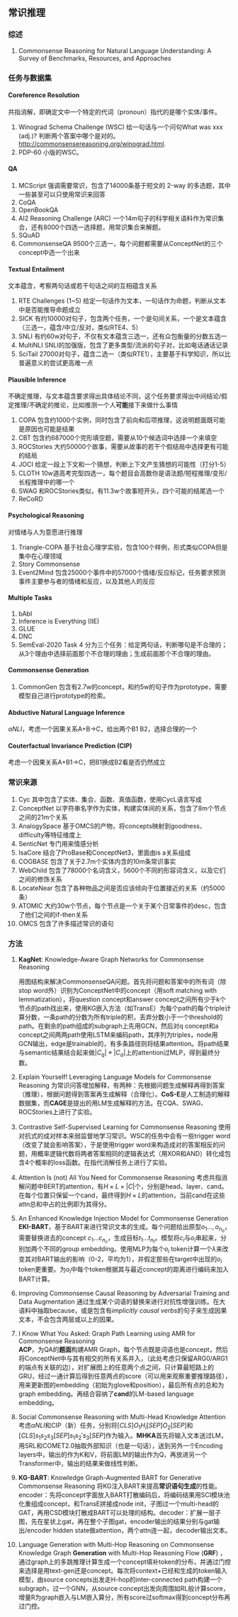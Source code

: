 ## 常识推理

### 综述

1. Commonsense Reasoning for Natural Language Understanding: A Survey of Benchmarks, Resources, and Approaches



### 任务与数据集

#### Coreference Resolution

共指消解，即确定文中一个特定的代词（pronoun）指代的是哪个实体/事件。

1. Winograd Schema Challenge (WSC)
   给一句话与一个问句What was xxx (adj.)? 判断两个答案中哪个是对的。 http://commonsensereasoning.org/winograd.html.  
2. PDP-60
   小版的WSC。

#### QA

1. MCScript
   强调需要常识，包含了14000条基于短文的 2-way 的多选题，其中一些甚至可以只使用常识来回答
2. CoQA
3. OpenBookQA
4. AI2 Reasoning Challenge (ARC)
   一个14m句子的科学相关语料作为常识集合，还有8000个四选一选择题，用常识集合来解题。
5. SQuAD
6. CommonsenseQA
   9500个三选一，每个问题都需要从ConceptNet的三个concept中选一个出来

#### Textual Entailment

文本蕴含，考察两句话或若干句话之间的互相蕴含关系

1. RTE Challenges (1\~5)
   给定一句话作为文本，一句话作为命题，判断从文本中是否能推导命题成立
2. SICK
   有约10000对句子，包含两个任务，一个是句间关系，一个是文本蕴含（三选一，蕴含/中立/反对，类似RTE4、5）
3. SNLI
   有约60w对句子，不仅有文本蕴含三选一，还有众包衡量的分数五选一
4. MultiNLI
   SNLI的加强版，包含了更多类型/流派的句子对，比如电话通话记录
5. SciTail
   27000对句子，蕴含二选一（类似RTE1），主要基于科学知识，所以比普遍意义的尝试更高难一点

#### Plausible Inference

不确定推理，与文本蕴含要求得出具体结论不同，这个任务要求得出中间结论/假定推理/不确定的推论，比如推测一个人**可能**接下来做什么事情

1. COPA
   包含约1000个实例，同时包含了前向和后项推理，这说明题面既可能是原因也可能是结果
2. CBT
   包含约687000个完形填空题，需要从10个候选词中选择一个来填空
3. ROCStories
   大约50000个故事，需要从故事的若干个假结局中选择更有可能的结局
4. JOCI
   给定一段上下文和一个猜想，判断上下文产生猜想的可能性（打分1-5）
5. CLOTH
   10w道高考完型四选一，每个题目会高数你是语法题/短程推理/变形/长程推理中的哪一个
6. SWAG
   和ROCStories类似，有11.3w个故事短开头，四个可能的结尾选一个
7. ReCoRD

#### Psychological Reasoning

对情绪与人为意愿进行推理

1. Triangle-COPA
   基于社会心理学实验，包含100个样例，形式类似COPA但是集中在心理领域
2. Story Commonsense
3. Event2Mind
   包含25000个事件中的57000个情绪/反应标记，任务要求预测事件主要参与者的情绪和反应，以及其他人的反应

#### Multiple Tasks

1. bAbI
2. Inference is Everything (IIE)
3. GLUE
4. DNC
5. SemEval-2020 Task 4
   分为三个任务：给定两句话，判断哪句是不合理的；从3个理由中选择前面那个不合理的理由；生成前面那个不合理的理由。

#### Commonsense Generation

1. CommonGen
   包含有2.7w的concept，和约5w的句子作为prototype，需要模型自己进行prototype的检索。

#### Abductive Natural Language Inference

$\alpha NLI$，考虑一个因果关系A+B->C，给出两个B1 B2，选择合理的一个

#### Couterfactual Invariance Prediction (CIP)

考虑一个因果关系A+B1->C，把B1换成B2看是否仍然成立



### 常识来源

1. Cyc
   其中包含了实体、集合、函数、真值函数，使用CycL语言写成
2. ConceptNet
   以字符串名字作为实体，构建实体间的关系，包含了8m个节点之间的21m个关系
3. AnalogySpace
   基于OMCS的产物，将concepts映射到goodness、difficulty等特征维度上
4. SenticNet
   专门用来情感分析
5. IsaCore
   结合了ProBase和ConceptNet3，里面由is a关系组成
6. COGBASE
   包含了关于2.7m个实体内含的10m条常识事实
7. WebChild
   包含了78000个名词含义，5600个不同的形容词含义，以及它们之间的修饰关系
8. LocateNear
   包含了各种物品之间是否应该倾向于位置接近的关系（约5000条）
9. ATOMIC
   大约30w个节点，每个节点是一个关于某个日常事件的desc，包含了他们之间的if-then关系
10. OMCS
      包含了许多描述常识的语句



### 方法

1. **KagNet**: Knowledge-Aware Graph Networks for Commonsense Reasoning 

   用图结构来解决CommonsenseQA问题。首先将问题和答案中的所有词（除stop word外）识别为ConceptNet中的concept（用soft matching with lemmatization），将question concept和answer concept之间所有少于k个节点的path找出来，使用KG嵌入方法（如TransE）为每个path的每个triple计算分数，一条path的分数为所有triple的积，丢弃分数小于一个threshold的path。在剩余的path组成的subgraph上先用GCN，然后对q concept和a concept之间两两path使用LSTM来编码path，其序列为triples，node用GCN输出，edge是trainable的，有多条路径则将结果attention。将path结果与semantic结果结合起来做$|C_q|*|C_a|$上的attention过MLP，得到最终分数。

2. Explain Yourself! Leveraging Language Models for Commonsense Reasoning
   为常识问答增加解释，有两种：先根据问题生成解释再得到答案（推理），根据问题得到答案再生成解释（合理化）。**CoS-E**是人工制造的解释数据集，而**CAGE**是提出的用LM生成解释的方法。在CQA、SWAG、ROCStories上进行了实验。

3. Contrastive Self-Supervised Learning for Commonsense Reasoning
   使用对抗式的成对样本来弱监督地学习常识。WSC的任务中会有一些trigger word（改变了就会影响答案），于是使用trigger word来构造成对的答案相反的问题，用概率逻辑代数将两者答案相同的逻辑表达式（用XOR和AND）转化成包含4个概率的loss函数。在指代消解任务上进行了实验。

4. Attention Is (not) All You Need for Commonsense Reasoning
   考虑共指消解问题中BERT的attention，有$H\times L\times |C|$个，分别是head、layer、cand。在每个位置只保留一个cand，最终得到$H\times L$的attention，当前cand在这些attn总和中占的比例即为其得分。

5. An Enhanced Knowledge Injection Model for Commonsense Generation
   **EKI-BART**，基于BART来进行常识文本的生成。每个问题给出原型$o_1...,o_{n_o}$，需要替换进去的concept $c_1...c_{n_c}$，生成目标$t_1...t_{n_t}$。模型将$c_i$与$o_i$串起来，分别加两个不同的group embedding。使用MLP为每个$o_i$ token计算一个$\lambda$来改变其对BART输出的影响（0-2，平均为1），并假定那些在target中出现的$o_i$ token更重要。为$o_i$中每个token根据其与最近concept的距离进行编码来加入BART计算。

6. Improving Commonsense Causal Reasoning by Adversarial Training and Data Augmentation
   通过生成某个词语的替换来进行对抗性增强训练。在大语料中抽取because，或是包含有*implicitly causal verbs*的句子来生成因果文本，不会包含两层或以上的因果。

7. I Know What You Asked: Graph Path Learning using AMR for Commonsense Reasoning  
   **ACP**，为QA的**题面**构建AMR Graph，每个节点既是词语也是concept，然后将ConceptNet中与其有相交的所有关系并入，（此处考虑只保留ARG0/ARG1的端点有关联的边），对扩展图上的任意两个点之间，只计算最短路上的GRU，经过一通计算后得到任意两点的score（可以用来观察重要推理路径），用来更新图的embedding（初始为glove和position），最后所有点的总和为graph embedding。再结合容纳了**cand**的LM-based language embedding。

8. Social Commonsense Reasoning with Multi-Head Knowledge Attention
   考虑$\alpha NLI$和CIP（新）任务，分别将$[CLS] O_1 H_i[SEP]O_2[SEP]$和$[CLS]s_1s_2s_3[SEP]s_1s_2's_3[SEP]$作为输入。**MHKA**首先将输入文本送过LM，用SRL和COMET2.0抽取外部知识（也是一句话），送到另外一个Encoding layers中，输出的作为K和V，将前面LM的输出作为Q，再放进另一个Transformer中，输出的结果来做线性判断。
   
9. **KG-BART**: Knowledge Graph-Augmented BART for Generative Commonsense Reasoning
   将KG注入BART来提高**常识语句生成**的性能。encoder：先将concept字面放入BART打散编码后，将编码结果用SCI模块池化重组成concept，和TransE拼接成node init，子图过一个multi-head的GAT，再用CSD模块打散成BART可以处理的结构。decoder：扩展一层子图，先在星状上gat，再在整个子图gat，encoder输出的结果分别与gat输出/encoder hidden state做attention，两个attn连一起，decoder输出文本。

10. Language Generation with Multi-Hop Reasoning on Commonsense Knowledge Graph
    **Generation** with Multi-Hop Reasoning Flow (**GRF**) ，通过graph上的多跳推理计算生成一个concept填补token的分布，并通过门控来选择是用text-gen还是concept。每次将context+已经和生成的token输入模型，由source concepts出发走H-hop的inter-connected path构建一个subgraph，过一个GNN，从source concept出发向周围如RL般计算score，增量R为graph嵌入与LM嵌入算分，所有score过softmax得到concept分布再过门控。

